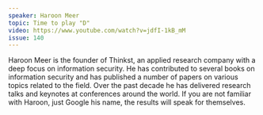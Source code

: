 ```yaml
---
speaker: Haroon Meer
topic: Time to play "D"
video: https://www.youtube.com/watch?v=jdfI-1kB_mM
issue: 140
---
```


Haroon Meer is the founder of Thinkst, an applied research company with a deep focus on information security. He has contributed to several books on information security and has published a number of papers on various topics related to the field. Over the past decade he has delivered research talks and keynotes at conferences around the world. If you are not familiar with Haroon, just Google his name, the results will speak for themselves.

